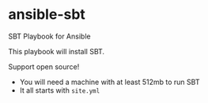 ansible-sbt
==============

SBT Playbook for Ansible

This playbook will install SBT.

Support open source!

* You will need a machine with at least 512mb to run SBT
* It all starts with `site.yml`
